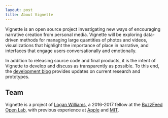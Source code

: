 ```yaml
---
layout: post
title: About Vignette
---
```


Vignette is an open source project investigating new ways of encouraging narrative creation from personal media. Vignette will be exploring data-driven methods for managing large quantities of photos and videos, visualizations that highlight the importance of place in narrative, and interfaces that engage users conversationally and emotionally.

In addition to releasing source code and final products, it is the intent of Vignette to develop and discuss as transparently as possible. To this end, the [development blog]({{site.baseurl}}/blog) provides updates on current research and prototypes.

## Team

Vignette is a project of [Logan Williams](http://subject.space/), a 2016-2017 fellow at the [BuzzFeed Open Lab](https://www.buzzfeed.com/openlab), with previous experience at [Apple](http://apple.com) and [MIT](http://mit.edu).